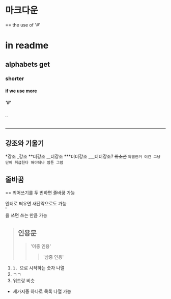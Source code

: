# 마크다운
==
the use of '#'  
# in readme
## alphabets get
### shorter
#### if we use more
##### '#'
###### ..  
------------------
## 강조와 기울기
*강조
_강조
**더강조
__더강조
***더더강조
___더더강조?
~~취소선~~
`특별한거 이건 그냥 단어 취급한다 해야되나 암튼 그럼`

## 줄바꿈
==
띄어쓰기를 두 번하면  줄바꿈 가능

엔터로 띄우면 새단락으로도 가능
<br/>
'<br/>을 쓰면 쓰는 만큼 가능
<br/>

> ## 인용문
> > '이중 인용'
> > > '삼중 인용'

1. `1. `으로 시작하는 숫자 나열
2. ㄱㄱ
3. 워드랑 비슷
* 세가지중 하나로 목록 나열 가능

